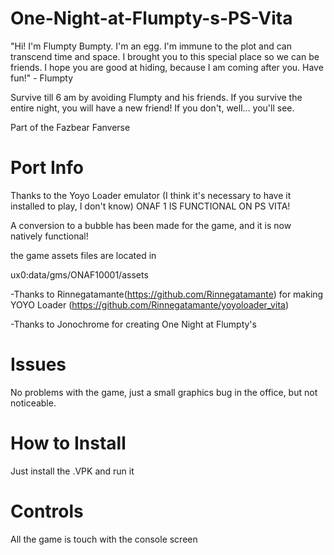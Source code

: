 # One-Night-at-Flumpty-s-PS-Vita
"Hi! I'm Flumpty Bumpty. I'm an egg. I'm immune to the plot and can transcend time and space. I brought you to this special place so we can be friends. I hope you are good at hiding, because I am coming after you. Have fun!" - Flumpty

Survive till 6 am by avoiding Flumpty and his friends. If you survive the entire night, you will have a new friend! If you don't, well... you'll see.

Part of the Fazbear Fanverse

# Port Info
Thanks to the Yoyo Loader emulator (I think it's necessary to have it installed to play, I don't know) ONAF 1 IS FUNCTIONAL ON PS VITA!

A conversion to a bubble has been made for the game, and it is now natively functional!

the game assets files are located in

ux0:data/gms/ONAF10001/assets

-Thanks to Rinnegatamante(https://github.com/Rinnegatamante) for making YOYO Loader (https://github.com/Rinnegatamante/yoyoloader_vita)

-Thanks to 
Jonochrome  for creating One Night at Flumpty's

# Issues
No problems with the game, just a small graphics bug in the office, but not noticeable.

# How to Install
Just install the .VPK and run it

# Controls
All the game is touch with the console screen
